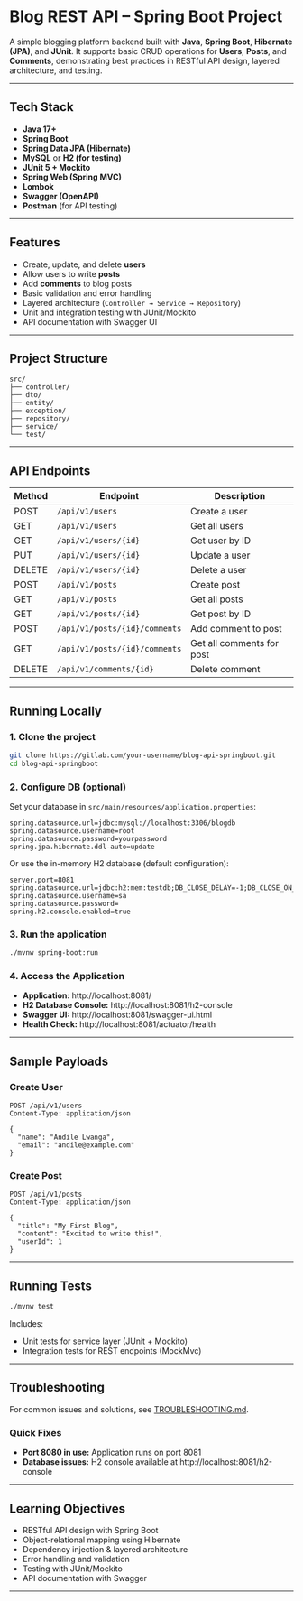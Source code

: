# Blog REST API – Spring Boot Project

A simple blogging platform backend built with **Java**, **Spring Boot**, **Hibernate (JPA)**, and **JUnit**. It supports basic CRUD operations for **Users**, **Posts**, and **Comments**, demonstrating best practices in RESTful API design, layered architecture, and testing.

---

## Tech Stack

- **Java 17+**
- **Spring Boot**
- **Spring Data JPA (Hibernate)**
- **MySQL** or **H2 (for testing)**
- **JUnit 5 + Mockito**
- **Spring Web (Spring MVC)**
- **Lombok**
- **Swagger (OpenAPI)**
- **Postman** (for API testing)

---

## Features

- Create, update, and delete **users**
- Allow users to write **posts**
- Add **comments** to blog posts
- Basic validation and error handling
- Layered architecture (`Controller → Service → Repository`)
- Unit and integration testing with JUnit/Mockito
- API documentation with Swagger UI

---

## Project Structure

```
src/
├── controller/
├── dto/
├── entity/
├── exception/
├── repository/
├── service/
└── test/
```

---

## API Endpoints

| Method | Endpoint                          | Description                  |
|--------|-----------------------------------|------------------------------|
| POST   | `/api/v1/users`                   | Create a user                |
| GET    | `/api/v1/users`                   | Get all users                |
| GET    | `/api/v1/users/{id}`              | Get user by ID               |
| PUT    | `/api/v1/users/{id}`              | Update a user                |
| DELETE | `/api/v1/users/{id}`              | Delete a user                |
| POST   | `/api/v1/posts`                   | Create post                  |
| GET    | `/api/v1/posts`                   | Get all posts                |
| GET    | `/api/v1/posts/{id}`              | Get post by ID               |
| POST   | `/api/v1/posts/{id}/comments`     | Add comment to post          |
| GET    | `/api/v1/posts/{id}/comments`     | Get all comments for post    |
| DELETE | `/api/v1/comments/{id}`           | Delete comment               |

---

## Running Locally

### 1. Clone the project

```bash
git clone https://gitlab.com/your-username/blog-api-springboot.git
cd blog-api-springboot
```

### 2. Configure DB (optional)

Set your database in `src/main/resources/application.properties`:

```properties
spring.datasource.url=jdbc:mysql://localhost:3306/blogdb
spring.datasource.username=root
spring.datasource.password=yourpassword
spring.jpa.hibernate.ddl-auto=update
```

Or use the in-memory H2 database (default configuration):

```properties
server.port=8081
spring.datasource.url=jdbc:h2:mem:testdb;DB_CLOSE_DELAY=-1;DB_CLOSE_ON_EXIT=FALSE
spring.datasource.username=sa
spring.datasource.password=
spring.h2.console.enabled=true
```

### 3. Run the application

```bash
./mvnw spring-boot:run
```

### 4. Access the Application

- **Application:** http://localhost:8081/
- **H2 Database Console:** http://localhost:8081/h2-console
- **Swagger UI:** http://localhost:8081/swagger-ui.html
- **Health Check:** http://localhost:8081/actuator/health

---

## Sample Payloads

### Create User

```http
POST /api/v1/users
Content-Type: application/json

{
  "name": "Andile Lwanga",
  "email": "andile@example.com"
}
```

### Create Post

```http
POST /api/v1/posts
Content-Type: application/json

{
  "title": "My First Blog",
  "content": "Excited to write this!",
  "userId": 1
}
```

---

##  Running Tests

```bash
./mvnw test
```

Includes:
- Unit tests for service layer (JUnit + Mockito)
- Integration tests for REST endpoints (MockMvc)

---

## Troubleshooting

For common issues and solutions, see [TROUBLESHOOTING.md](TROUBLESHOOTING.md).

### Quick Fixes
- **Port 8080 in use:** Application runs on port 8081
- **Database issues:** H2 console available at http://localhost:8081/h2-console

---

## Learning Objectives

- RESTful API design with Spring Boot
- Object-relational mapping using Hibernate
- Dependency injection & layered architecture
- Error handling and validation
- Testing with JUnit/Mockito
- API documentation with Swagger

---

